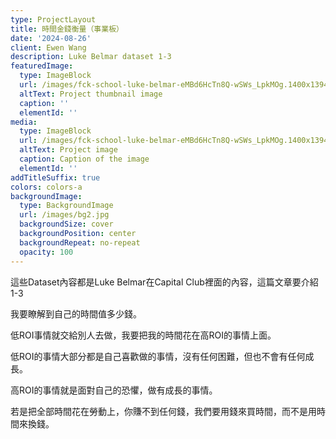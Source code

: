 ```yaml
---
type: ProjectLayout
title: 時間金錢衡量（事業板）
date: '2024-08-26'
client: Ewen Wang
description: Luke Belmar dataset 1-3
featuredImage:
  type: ImageBlock
  url: /images/fck-school-luke-belmar-eMBd6HcTn8Q-wSWs_LpkMOg.1400x1394.jpg
  altText: Project thumbnail image
  caption: ''
  elementId: ''
media:
  type: ImageBlock
  url: /images/fck-school-luke-belmar-eMBd6HcTn8Q-wSWs_LpkMOg.1400x1394.jpg
  altText: Project image
  caption: Caption of the image
  elementId: ''
addTitleSuffix: true
colors: colors-a
backgroundImage:
  type: BackgroundImage
  url: /images/bg2.jpg
  backgroundSize: cover
  backgroundPosition: center
  backgroundRepeat: no-repeat
  opacity: 100
---
```

這些Dataset內容都是Luke Belmar在Capital Club裡面的內容，這篇文章要介紹1-3

我要瞭解到自己的時間值多少錢。

低ROI事情就交給別人去做，我要把我的時間花在高ROI的事情上面。

低ROI的事情大部分都是自己喜歡做的事情，沒有任何困難，但也不會有任何成長。

高ROI的事情就是面對自己的恐懼，做有成長的事情。

若是把全部時間花在勞動上，你賺不到任何錢，我們要用錢來買時間，而不是用時間來換錢。
